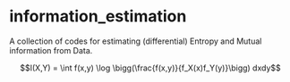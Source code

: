 # information_estimation
A collection of codes for estimating (differential) Entropy and Mutual information from Data.

```math
I(X,Y) = \int f(x,y) \log \bigg(\frac{f(x,y)}{f_X(x)f_Y(y)}\bigg) dxdy
```
